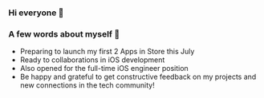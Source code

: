### Hi everyone 👋
### A few words about myself 🦊
- Preparing to launch my first 2 Apps in Store this July
- Ready to collaborations in iOS development
- Also opened for the full-time iOS engineer position
- Be happy and grateful to get constructive feedback on my projects and new connections in the tech community!
